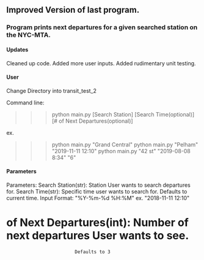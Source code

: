 ## Improved Version of last program.

### Program prints next departures for a given searched station on the NYC-MTA.

#### Updates
Cleaned up code.
Added more user inputs.
Added rudimentary unit testing.


#### User
Change Directory into transit_test_2

Command line:
>>> python main.py [Search Station] [Search Time(optional)] [# of Next Departures(optional)]

ex.
>>> python main.py "Grand Central"
>>> python main.py "Pelham" "2019-11-11 12:10"
>>> python main.py "42 st" "2019-08-08 8:34" "6"


#### Parameters
  Parameters:
  Search Station(str): Station User wants to search departures for.
  Search Time(str): Specific time user wants to search for. 
                    Defaults to current time.
                    Input Format: "%Y-%m-%d %H:%M"  ex. "2018-11-11 12:10"
  # of Next Departures(int): Number of next departures User wants to see.
                   			 Defaults to 3  